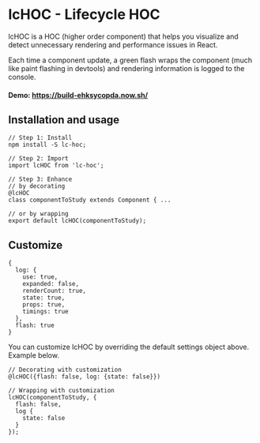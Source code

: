 # lcHOC - Lifecycle HOC
lcHOC is a HOC (higher order component) that helps you visualize and detect unnecessary rendering and performance issues in React.

Each time a component update, a green flash wraps the component (much like paint flashing in devtools) and rendering information is logged to the console.

#### Demo: https://build-ehksycopda.now.sh/

## Installation and usage
```es6
// Step 1: Install
npm install -S lc-hoc;

// Step 2: Import
import lcHOC from 'lc-hoc';

// Step 3: Enhance
// by decorating
@lcHOC
class componentToStudy extends Component { ...

// or by wrapping
export default lcHOC(componentToStudy);
```

## Customize
```es6
{
  log: {
    use: true,
    expanded: false,
    renderCount: true,
    state: true,
    props: true,
    timings: true
  },
  flash: true
}
```
You can customize lcHOC by overriding the default settings object above. Example below.

```es6
// Decorating with customization
@lcHOC({flash: false, log: {state: false}})

// Wrapping with customization
lcHOC(componentToStudy, {
  flash: false,
  log {
    state: false
  }
});
```
